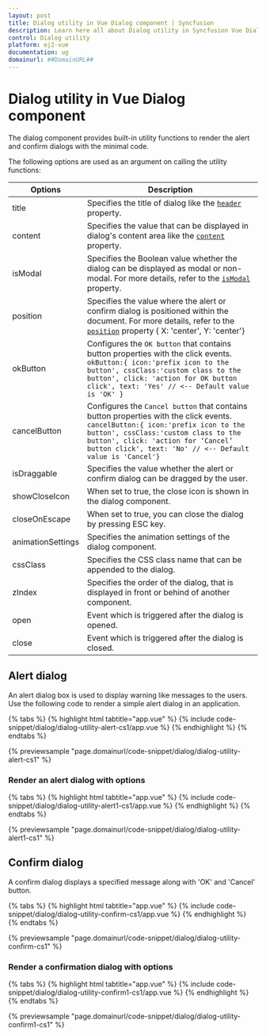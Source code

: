 ```yaml
---
layout: post
title: Dialog utility in Vue Dialog component | Syncfusion
description: Learn here all about Dialog utility in Syncfusion Vue Dialog component of Syncfusion Essential JS 2 and more.
control: Dialog utility 
platform: ej2-vue
documentation: ug
domainurl: ##DomainURL##
---
```


# Dialog utility in Vue Dialog component

The dialog component provides built-in utility functions to render the alert and confirm dialogs with the minimal code.

The following options are used as an argument on calling the utility functions:

| Options   | Description |
|-----------|-------------|
| title | Specifies the title of dialog like the [`header`](https://ej2.syncfusion.com/vue/documentation/api/dialog/#header) property.|
| content | Specifies the value that can be displayed in dialog's content area like the [`content`](https://ej2.syncfusion.com/vue/documentation/api/dialog/#content) property. |
| isModal | Specifies the Boolean value whether the dialog can be displayed as modal or non-modal. For more details, refer to the [`isModal`](https://ej2.syncfusion.com/vue/documentation/api/dialog/#ismodal) property.|
| position | Specifies the value where the alert or confirm dialog is positioned within the document. For more details, refer to the [`position`](https://ej2.syncfusion.com/vue/documentation/api/dialog/#position) property { X: 'center', Y: 'center'}|
| okButton | Configures the `OK button` that contains button properties with the click events. `okButton:{ icon:'prefix icon to the button', cssClass:'custom class to the button', click: 'action for OK button click', text: 'Yes' // <-- Default value is 'OK' }`|
| cancelButton | Configures the `Cancel button` that contains button properties with the click events. `cancelButton:{ icon:'prefix icon to the button', cssClass:'custom class to the button', click: 'action for ‘Cancel’ button click', text: 'No' // <-- Default value is 'Cancel'}`|
| isDraggable | Specifies the value whether the alert or confirm dialog can be dragged by the user. |
| showCloseIcon | When set to true, the close icon is shown in the dialog component. |
| closeOnEscape | When set to true, you can close the dialog by pressing ESC key. |
| animationSettings | Specifies the animation settings of the dialog component. |
| cssClass | Specifies the CSS class name that can be appended to the dialog. |
| zIndex | Specifies the order of the dialog, that is displayed in front or behind of another component. |
| open | Event which is triggered after the dialog is opened. |
| close | Event which is triggered after the dialog is closed. |

## Alert dialog

An alert dialog box is used to display warning like messages to the users. Use the following code to render a simple alert dialog in an application.

{% tabs %}
{% highlight html tabtitle="app.vue" %}
{% include code-snippet/dialog/dialog-utility-alert-cs1/app.vue %}
{% endhighlight %}
{% endtabs %}
        
{% previewsample "page.domainurl/code-snippet/dialog/dialog-utility-alert-cs1" %}

### Render an alert dialog with options

{% tabs %}
{% highlight html tabtitle="app.vue" %}
{% include code-snippet/dialog/dialog-utility-alert1-cs1/app.vue %}
{% endhighlight %}
{% endtabs %}
        
{% previewsample "page.domainurl/code-snippet/dialog/dialog-utility-alert1-cs1" %}

## Confirm dialog

A confirm dialog displays a specified message along with 'OK' and 'Cancel' button.

{% tabs %}
{% highlight html tabtitle="app.vue" %}
{% include code-snippet/dialog/dialog-utility-confirm-cs1/app.vue %}
{% endhighlight %}
{% endtabs %}
        
{% previewsample "page.domainurl/code-snippet/dialog/dialog-utility-confirm-cs1" %}

### Render a confirmation dialog with options

{% tabs %}
{% highlight html tabtitle="app.vue" %}
{% include code-snippet/dialog/dialog-utility-confirm1-cs1/app.vue %}
{% endhighlight %}
{% endtabs %}
        
{% previewsample "page.domainurl/code-snippet/dialog/dialog-utility-confirm1-cs1" %}